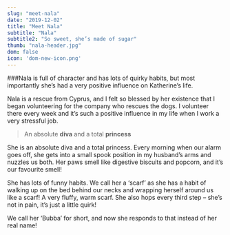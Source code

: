 ```yaml
---
slug: "meet-nala"
date: "2019-12-02"
title: "Meet Nala"
subtitle: "Nala"
subtitle2: "So sweet, she’s made of sugar"
thumb: "nala-header.jpg"
dom: false
icon: 'dom-new-icon.png'
---
```


###Nala is full of character and has lots of quirky habits, but most importantly she’s had a very positive influence on Katherine’s life.   

Nala is a rescue from Cyprus, and I felt so blessed by her existence that I began volunteering for the company who rescues the dogs. I volunteer there every week and it’s such a positive influence in my life when I work a very stressful job. 

> An absolute **diva** and a total **princess**

She is an absolute diva and a total princess. Every morning when our alarm goes off, she gets into a small spook position in my husband’s arms and nuzzles us both. Her paws smell like digestive biscuits and popcorn, and it’s our favourite smell! 

She has lots of funny habits. We call her a ‘scarf’ as she has a habit of walking up on the bed behind our necks and wrapping herself around us like a scarf! A very fluffy, warm scarf. She also hops every third step – she’s not in pain, it’s just a little quirk! 

We call her ‘Bubba’ for short, and now she responds to that instead of her real name! 